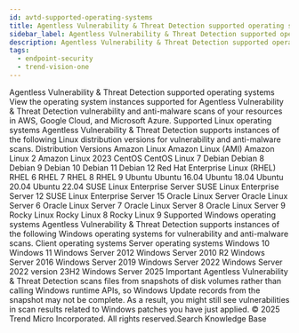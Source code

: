 ```yaml
---
id: avtd-supported-operating-systems
title: Agentless Vulnerability & Threat Detection supported operating systems
sidebar_label: Agentless Vulnerability & Threat Detection supported operating systems
description: Agentless Vulnerability & Threat Detection supported operating systems
tags:
  - endpoint-security
  - trend-vision-one
---
```


 Agentless Vulnerability & Threat Detection supported operating systems View the operating system instances supported for Agentless Vulnerability & Threat Detection vulnerability and anti-malware scans of your resources in AWS, Google Cloud, and Microsoft Azure. Supported Linux operating systems Agentless Vulnerability & Threat Detection supports instances of the following Linux distribution versions for vulnerability and anti-malware scans. Distribution Versions Amazon Linux Amazon Linux (AMI) Amazon Linux 2 Amazon Linux 2023 CentOS CentOS Linux 7 Debian Debian 8 Debian 9 Debian 10 Debian 11 Debian 12 Red Hat Enterprise Linux (RHEL) RHEL 6 RHEL 7 RHEL 8 RHEL 9 Ubuntu Ubuntu 16.04 Ubuntu 18.04 Ubuntu 20.04 Ubuntu 22.04 SUSE Linux Enterprise Server SUSE Linux Enterprise Server 12 SUSE Linux Enterprise Server 15 Oracle Linux Server Oracle Linux Server 6 Oracle Linux Server 7 Oracle Linux Server 8 Oracle Linux Server 9 Rocky Linux Rocky Linux 8 Rocky Linux 9 Supported Windows operating systems Agentless Vulnerability & Threat Detection supports instances of the following Windows operating systems for vulnerability and anti-malware scans. Client operating systems Server operating systems Windows 10 Windows 11 Windows Server 2012 Windows Server 2010 R2 Windows Server 2016 Windows Server 2019 Windows Server 2022 Windows Server 2022 version 23H2 Windows Server 2025 Important Agentless Vulnerability & Threat Detection scans files from snapshots of disk volumes rather than calling Windows runtime APIs, so Windows Update records from the snapshot may not be complete. As a result, you might still see vulnerabilities in scan results related to Windows patches you have just applied. © 2025 Trend Micro Incorporated. All rights reserved.Search Knowledge Base